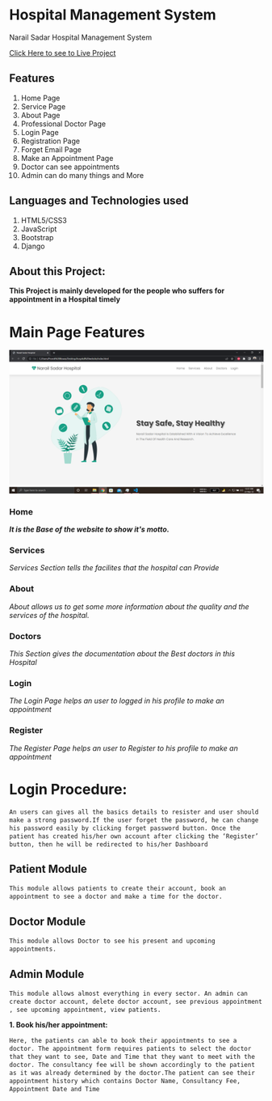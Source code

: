 # Hospital Management System
Narail Sadar Hospital Management System 

<a href ="nsh.com">Click Here to see to Live Project</a>

## Features 

1. Home Page
2. Service Page
3. About Page
4. Professional Doctor Page
5. Login Page
6. Registration Page
7. Forget Email Page
8. Make an Appointment Page
9. Doctor can see appointments
10. Admin can do many things and More

## Languages and Technologies used
1. HTML5/CSS3
2. JavaScript
3. Bootstrap
4. Django

## About this Project:
**This Project is mainly developed for the people who suffers for appointment in a Hospital timely**


# Main Page Features
<img src="sitehandler\static\img\readme.png">


### **Home**
**_It is the Base of the website to show it's motto._**
### **Services**
_Services Section tells the facilites that the hospital can Provide_
### **About**
_About allows us to get some more information about the quality and the services of the hospital._
### **Doctors**
_This Section gives the documentation about the Best doctors in this Hospital_
### **Login**
_The Login Page helps an user to logged in his profile to make an appointment_
### **Register**
_The Register Page helps an user to Register to his profile to make an appointment_




# Login Procedure:
    An users can gives all the basics details to resister and user should make a strong password.If the user forget the password, he can change his password easily by clicking forget password button. Once the patient has created his/her own account after clicking the ‘Register’ button, then he will be redirected to his/her Dashboard

## Patient Module 
    This module allows patients to create their account, book an appointment to see a doctor and make a time for the doctor. 
## Doctor Module
    This module allows Doctor to see his present and upcoming appointments.  
## Admin Module 
    This module allows almost everything in every sector. An admin can create doctor account, delete doctor account, see previous appointment , see upcoming appointment, view patients.


**1. Book his/her appointment:**

    Here, the patients can able to book their appointments to see a doctor. The appointment form requires patients to select the doctor that they want to see, Date and Time that they want to meet with the doctor. The consultancy fee will be shown accordingly to the patient as it was already determined by the doctor.The patient can see their appointment history which contains Doctor Name, Consultancy Fee, Appointment Date and Time
